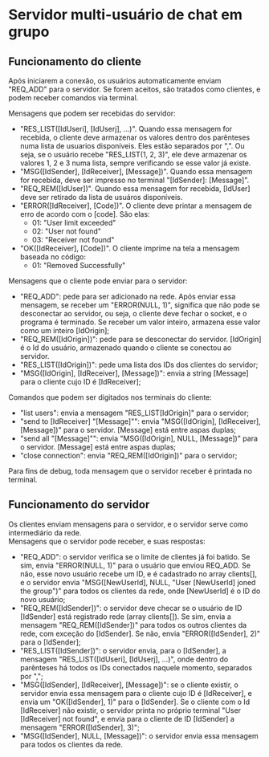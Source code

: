 # Servidor multi-usuário de chat em grupo

## Funcionamento do cliente
Após iniciarem a conexão, os usuários automaticamente enviam "REQ_ADD" para o servidor. Se forem aceitos, são tratados como clientes, e podem receber comandos via terminal.

Mensagens que podem ser recebidas do servidor:
- "RES_LIST([IdUseri], [IdUserj], …)". Quando essa mensagem for recebida, o cliente deve armazenar os valores dentro dos parênteses numa lista de usuarios disponíveis. Eles estão separados por ",". Ou seja, se o usuário recebe "RES_LIST(1, 2, 3)", ele deve armazenar os valores 1, 2 e 3 numa lista, sempre verificando se esse valor já existe.
- "MSG([IdSender], [IdReceiver], [Message])". Quando essa mensagem for recebida, deve ser impresso no terminal "[IdSender]: [Message]".
- "REQ_REM([IdUser])". Quando essa mensagem for recebida, [IdUser] deve ser retirado da lista de usuáros disponíveis.
- "ERROR([IdReceiver], [Code])". O cliente deve printar a mensagem de erro de acordo com o [code]. São elas:
	- 01: "User limit exceeded"
	- 02: "User not found"
	- 03: "Receiver not found"
- "OK([IdReceiver], [Code])". O cliente imprime na tela a mensagem baseada no código:
	- 01: "Removed Successfully"


Mensagens que o cliente pode enviar para o servidor:
- "REQ_ADD": pede para ser adicionado na rede. Após enviar essa mensagem, se receber um "ERROR(NULL, 1)", significa que não pode se desconectar ao servidor, ou seja, o cliente deve fechar o socket, e o programa é terminado. Se receber um valor inteiro, armazena esse valor como um inteiro [IdOrigin];
- "REQ_REM([IdOrigin])": pede para se desconectar do servidor. [IdOrigin] é o Id do usuário, armazenado quando o cliente se conectou ao servidor.
- "RES_LIST([IdOrigin])": pede uma lista dos IDs dos clientes do servidor;
- "MSG([IdOrigin], [IdReceiver], [Message])": envia a string [Message] para o cliente cujo ID é [IdReceiver];

Comandos que podem ser digitados nos terminais do cliente:
- "list users": envia a mensagem "RES_LIST[IdOrigin]" para o servidor;
- "send to [IdReceiver] "[Message]"": envia "MSG([IdOrigin], [IdReceiver], [Message])" para o servidor. [Message] está entre aspas duplas;
- "send all "[Message]"": envia "MSG([IdOrigin], NULL, [Message])" para o servidor. [Message] está entre aspas duplas;
- "close connection": envia "REQ_REM([IdOrigin])" para o servidor;

Para fins de debug, toda mensagem que o servidor receber é printada no terminal.



## Funcionamento do servidor
Os clientes enviam mensagens para o servidor, e o servidor serve como intermediário da rede.  
Mensagens que o servidor pode receber, e suas respostas:
- "REQ_ADD": o servidor verifica se o limite de clientes já foi batido. Se sim, envia "ERROR(NULL, 1)" para o usuário que enviou REQ_ADD. Se não, esse novo usuário recebe um ID, e é cadastrado no array clients[], e o servidor envia "MSG([NewUserId], NULL, "User [NewUserId] joned the group")" para todos os clientes da rede, onde [NewUserId] é o ID do novo usuário;
- "REQ_REM([IdSender])": o servidor deve checar se o usuário de ID [IdSender] está registrado rede (array clients[]). Se sim, envia a mensagem "REQ_REM([IdSender])" para todos os outros clientes da rede, com exceção do [IdSender]. Se não, envia "ERROR([IdSender], 2)" para o [IdSender];
- "RES_LIST([IdSender])": o servidor envia, para o [IdSender], a mensagem "RES_LIST([IdUseri], [IdUserj], …)", onde dentro do parênteses há todos os IDs conectados naquele momento, separados por ",";
- "MSG([IdSender], [IdReceiver], [Message])": se o cliente existir, o servidor envia essa mensagem para o cliente cujo ID é [IdReceiver], e envia um "OK([IdSender], 1)" para o [IdSender]. Se o cliente com o Id [IdReceiver] não existir, o servidor printa no próprio terminal "User [IdReceiver] not found", e envia para o cliente de ID [IdSender] a mensagem "ERROR([IdSender], 3)";
- "MSG([IdSender], NULL, [Message])": o servidor envia essa mensagem para todos os clientes da rede.
